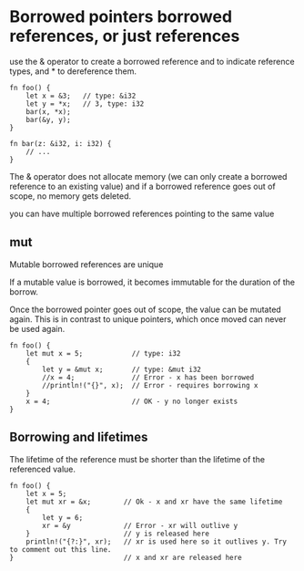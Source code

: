 # Borrowed pointers borrowed references, or just references


use the & operator to create a borrowed reference and to indicate reference types, and * to dereference them. 
```
fn foo() {
    let x = &3;   // type: &i32
    let y = *x;   // 3, type: i32
    bar(x, *x);
    bar(&y, y);
}

fn bar(z: &i32, i: i32) {
    // ...
}
```

The & operator does not allocate memory (we can only create a borrowed reference to an existing value) and if a borrowed reference goes out of scope, no memory gets deleted.

you can have multiple borrowed references pointing to the same value


## mut
Mutable borrowed references are unique

If a mutable value is borrowed, it becomes immutable for the duration of the borrow.

Once the borrowed pointer goes out of scope, the value can be mutated again. This is in contrast to unique pointers, which once moved can never be used again. 


```
fn foo() {
    let mut x = 5;            // type: i32
    {
        let y = &mut x;       // type: &mut i32
        //x = 4;              // Error - x has been borrowed
        //println!("{}", x);  // Error - requires borrowing x
    }
    x = 4;                    // OK - y no longer exists
}
```
## Borrowing and lifetimes
The lifetime of the reference must be shorter than the lifetime of the referenced value.
```
fn foo() {
    let x = 5;
    let mut xr = &x;        // Ok - x and xr have the same lifetime
    {
        let y = 6;
        xr = &y             // Error - xr will outlive y
    }                       // y is released here
    println!("{?:}", xr);   // xr is used here so it outlives y. Try to comment out this line.
}                           // x and xr are released here
```
